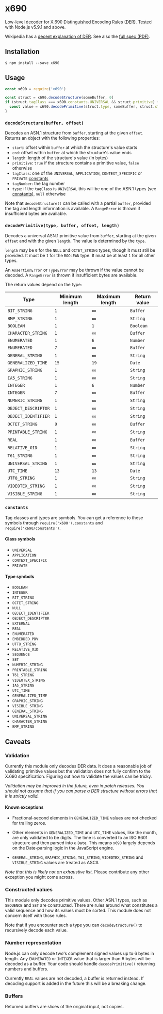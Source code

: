 # x690

Low-level decoder for X.690 Distinguished Encoding Rules (DER). Tested with
Node.js v5.9.1 and above.

Wikipedia has a [decent explanation of
DER](https://en.wikipedia.org/wiki/X.690#DER_encoding). See also the [full spec
(PDF)](https://www.itu.int/rec/dologin_pub.asp?lang=e&id=T-REC-X.690-201508-I!!PDF-E&type=items).

## Installation

```console
$ npm install --save x690
```

## Usage

```js
const x690 = require('x690')

const struct = x690.decodeStructure(someBuffer, 0)
if (struct.tagClass === x690.constants.UNIVERSAL && struct.primitive) {
  const value = x690.decodePrimitive(struct.type, someBuffer, struct.start, struct.length)
}
```

### `decodeStructure(buffer, offset)`

Decodes an ASN.1 structure from `buffer`, starting at the given `offset`.
Returns an object with the following properties:

* `start`: offset within `buffer` at which the structure's value starts
* `end`: offset within `buffer` at which the structure's value ends
* `length`: length of the structure's value (in bytes)
* `primitive`: `true` if the structure contains a primitive value, `false`
otherwise
* `tagClass`: one of the `UNIVERSAL`, `APPLICATION`, `CONTEXT_SPECIFIC` or
`PRIVATE` [constants](#constants)
* `tagNumber`: the tag number
* `type`: if the `tagClass` is `UNIVERSAL` this will be one of the ASN.1 types
(see [constants](#constants)), `null` otherwise

Note that `decodeStructure()` can be called with a partial `buffer`, provided
the tag and length information is available. A `RangeError` is thrown if
insufficient bytes are available.

### `decodePrimitive(type, buffer, offset, length)`

Decodes a universal ASN.1 primitive value from `buffer`, starting at the given
`offset` and with the given `length`. The value is determined by the `type`.

`length` may be `0` for the `NULL` and `OCTET_STRING` types, though it must
still be provided. It must be `1` for the `BOOLEAN` type. It must be at least
`1` for all other types.

An `AssertionError` or `TypeError` may be thrown if the value cannot be decoded.
A `RangeError` is thrown if insufficient bytes are available.

The return values depend on the type:

Type|Minimum length|Maximum length|Return value
---|---|---|---
`BIT_STRING`|`1`|∞|`Buffer`
`BMP_STRING`|`1`|∞|`String`
`BOOLEAN`|`1`|`1`|`Boolean`
`CHARACTER_STRING`|`1`|∞|`Buffer`
`ENUMERATED`|`1`|`6`|`Number`
`ENUMERATED`|`7`|∞|`Buffer`
`GENERAL_STRING`|`1`|∞|`String`
`GENERALIZED_TIME`|`15`|`19`|`Date`
`GRAPHIC_STRING`|`1`|∞|`String`
`IA5_STRING`|`1`|∞|`String`
`INTEGER`|`1`|`6`|`Number`
`INTEGER`|`7`|∞|`Buffer`
`NUMERIC_STRING`|`1`|∞|`String`
`OBJECT_DESCRIPTOR`|`1`|∞|`String`
`OBJECT_IDENTIFIER`|`1`|∞|`String`
`OCTET_STRING`|`0`|∞|`Buffer`
`PRINTABLE_STRING`|`1`|∞|`String`
`REAL`|`1`|∞|`Buffer`
`RELATIVE_OID`|`1`|∞|`String`
`T61_STRING`|`1`|∞|`String`
`UNIVERSAL_STRING`|`1`|∞|`String`
`UTC_TIME`|`13`|`13`|`Date`
`UTF8_STRING`|`1`|∞|`String`
`VIDEOTEX_STRING`|`1`|∞|`String`
`VISIBLE_STRING`|`1`|∞|`String`

### `constants`

Tag classes and types are symbols. You can get a reference to these symbols
through `require('x690').constants` and `require('x690/constants')`.

#### Class symbols

* `UNIVERSAL`
* `APPLICATION`
* `CONTEXT_SPECIFIC`
* `PRIVATE`

#### Type symbols

* `BOOLEAN`
* `INTEGER`
* `BIT_STRING`
* `OCTET_STRING`
* `NULL`
* `OBJECT_IDENTIFIER`
* `OBJECT_DESCRIPTOR`
* `EXTERNAL`
* `REAL`
* `ENUMERATED`
* `EMBEDDED_PDV`
* `UTF8_STRING`
* `RELATIVE_OID`
* `SEQUENCE`
* `SET`
* `NUMERIC_STRING`
* `PRINTABLE_STRING`
* `T61_STRING`
* `VIDEOTEX_STRING`
* `IA5_STRING`
* `UTC_TIME`
* `GENERALIZED_TIME`
* `GRAPHIC_STRING`
* `VISIBLE_STRING`
* `GENERAL_STRING`
* `UNIVERSAL_STRING`
* `CHARACTER_STRING`
* `BMP_STRING`

## Caveats

### Validation

Currently this module only decodes DER data. It does a reasonable job of
validating primitive values but the validation does not fully confirm to the
X.690 specification. Figuring out how to validate the values can be tricky.

*Validation may be improved in the future, even in patch releases. You should
not assume that if you can parse a DER structure without errors that it is
strictly valid.*

#### Known exceptions

* Fractional-second elements in `GENERALIZED_TIME` values are not checked for
trailing zeros.

* Other elements in `GENERALIZED_TIME` and `UTC_TIME` values, like the month,
are only validated to be digits. The time is converted to an ISO 8601 structure
and then parsed into a `Date`. This means `x690` largely depends on the
Date-parsing logic in the JavaScript engine.

* `GENERAL_STRING`, `GRAPHIC_STRING`, `T61_STRING`, `VIDEOTEX_STRING` and
`VISIBLE_STRING` values are treated as ASCII.

*Note that this is likely not an exhaustive list.* Please contribute any other
exception you might come across.

### Constructed values

This module only decodes primitive values. Other ASN.1 types, such as `SEQUENCE`
and `SET` are constructed. There are rules around what constitutes a valid
sequence and how its values must be sorted. This module does not concern itself
with those rules.

Note that if you encounter such a type you can `decodeStructure()` to
recursively decode each value.

### Number representation

Node.js can only decode two's complement signed values up to 6 bytes in length.
Any `ENUMERATED` or `INTEGER` value that is larger than 6 bytes will be decoded
as a buffer. Your code should handle `decodePrimitive()` returning numbers and
buffers.

Currently `REAL` values are not decoded, a buffer is returned instead. If
decoding support is added in the future this will be a breaking change.

### Buffers

Returned buffers are slices of the original input, not copies.
